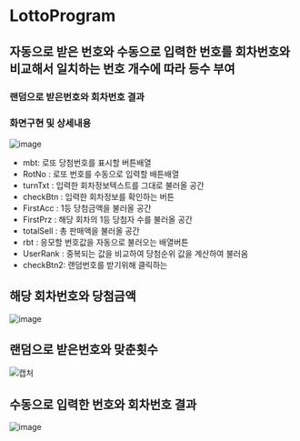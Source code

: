 LottoProgram
============
자동으로 받은 번호와 수동으로 입력한 번호를 회차번호와 비교해서 일치하는 번호 개수에 따라 등수 부여
--------------------------------------------------------------------------------------------------
### 랜덤으로 받은번호와 회차번호 결과 

### 화면구현 및 상세내용

![image](https://user-images.githubusercontent.com/62640249/87742499-d74f5d00-c821-11ea-8868-d0e7e79c7799.png)

* mbt: 로또 당첨번호를 표시할 버튼배열
* RotNo : 로또 번호를 수동으로 입력할 배튼배열
* turnTxt : 입력한 회차정보텍스트를 그대로 불러올 공간
* checkBtn : 입력한 회차정보를 확인하는 버튼
* FirstAcc : 1등 당첨금액을 불러올 공간
* FirstPrz : 해당 회차의 1등 당첨자 수를 불러올 공간
* totalSell : 총 판매액을 불러올 공간
* rbt : 응모할 번호값을 자동으로 불러오는 배열버튼
* UserRank : 중복되는 값을 비교하여 당첨순위 값을 계산하여 불러옴
* checkBtn2: 랜덤번호를 받기위해 클릭하는 

## 해당 회차번호와 당첨금액

![image](https://user-images.githubusercontent.com/62640249/86736523-91023d00-c06e-11ea-9fc0-a0db80535974.png)

## 랜덤으로 받은번호와 맞춘횟수

![캡처](https://user-images.githubusercontent.com/62640249/86736210-4ed8fb80-c06e-11ea-9515-a7ce67314bb6.PNG)

## 수동으로 입력한 번호와 회차번호 결과

![image](https://user-images.githubusercontent.com/62640249/86738516-1b976c00-c070-11ea-9d55-ed435cef0d97.png)
